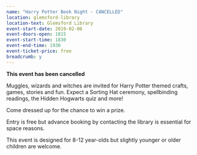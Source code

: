 ```yaml
---
name: "Harry Potter Book Night - CANCELLED"
location: glemsford-library
location-text: Glemsford Library
event-start-date: 2019-02-06
event-doors-open: 1815
event-start-time: 1830
event-end-time: 1930
event-ticket-price: free
breadcrumb: y
---
```


**This event has been cancelled**

Muggles, wizards and witches are invited for Harry Potter themed crafts, games, stories and fun. Expect a Sorting Hat ceremony, spellbinding readings, the Hidden Hogwarts quiz and more!

Come dressed up for the chance to win a prize.

Entry is free but advance booking by contacting the library is essential for space reasons.

This event is designed for 8-12 year-olds but slightly younger or older children are welcome.
